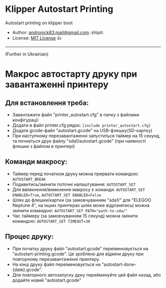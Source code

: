 # Klipper Autostart Printing

Autostart printing on klipper boot
- Author: [andronick83.mail@gmail.com](mailto:andronick.mail@gmail.com) :shipit:
- License: [MIT License](http://opensource.org/licenses/MIT) :+1:

<hr>

(Further in Ukrainian)

# Макрос автостарту друку при завантаженні принтеру

## Для встановлення треба:
- Завантажити файл "printer_autostart.cfg" в папку з файлами конфігурації
- Додати в файл printer.cfg рядок:
```[include printer_autostart.cfg]```
- Додати gcode-файл "autostart.gcode" на USB-флешку(SD-картку)
- При наступному перезавантаженні запуститься таймер на 15 секунд, та почнеться друк файлу "sda1/autostart.gcode" (при наявності флешки з файлом в принтері)

## Команди макросу:
- Таймер перед початком друку можна прервати командою: ```AUTOSTART_BREAK```
- Подивитись/змінити поточні налаштування: ```AUTOSTART_SET```
- Для ввімкнення/вимкнення макросу є команди: ```AUTOSTART_SET ENABLED=True```, ```AUTOSTART_SET ENABLED=False```
- Шлях до флешки/картки (за замовчуванням "sda1/" для "ELEGOO Neptune 4", на інших принтерах шлях може відрізнятись) можна змінити командою: ```AUTOSTART_SET PATH="path-to-sda/"```
- Час таймеру (за замовчуванням 15 секунд) можна змінити командою: ```AUTOSTART_SET TIMEOUT=30```

## Процес друку:
- При початку друку файл "autostart.gcode" переіменовується на "autostart-printing.gcode". Це зроблено для відміни друку при повторному перезавантаженні принтеру.
- На кінці друку файл переіменовується на "autostart-done-{date}.gcode".
- Для повторного автозапуску дрку перейменуйте цей файл назад, або додайте новий "autostart.gcode"

